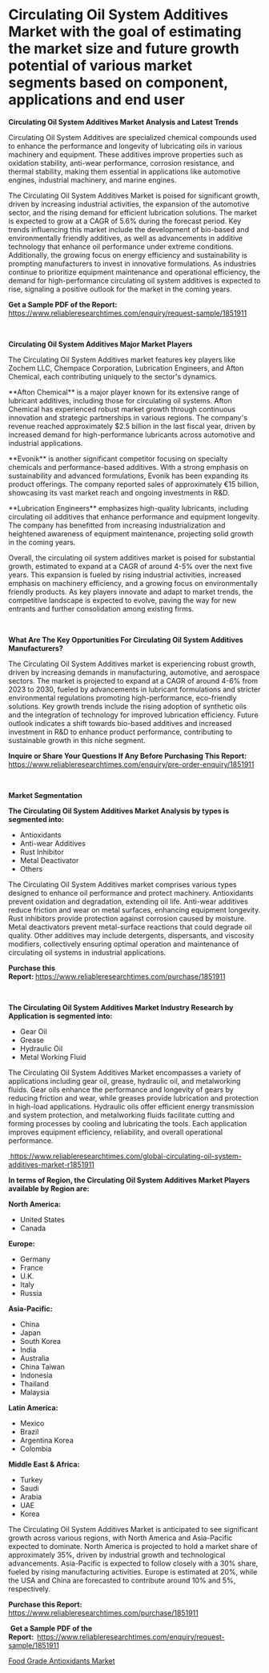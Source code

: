 <p><h1>Circulating Oil System Additives Market with the goal of estimating the market size and future growth potential of various market segments based on component, applications and end user</h1></p><p><strong>Circulating Oil System Additives Market Analysis and Latest Trends</strong></p>
<p><p>Circulating Oil System Additives are specialized chemical compounds used to enhance the performance and longevity of lubricating oils in various machinery and equipment. These additives improve properties such as oxidation stability, anti-wear performance, corrosion resistance, and thermal stability, making them essential in applications like automotive engines, industrial machinery, and marine engines.</p><p>The Circulating Oil System Additives Market is poised for significant growth, driven by increasing industrial activities, the expansion of the automotive sector, and the rising demand for efficient lubrication solutions. The market is expected to grow at a CAGR of 5.6% during the forecast period. Key trends influencing this market include the development of bio-based and environmentally friendly additives, as well as advancements in additive technology that enhance oil performance under extreme conditions. Additionally, the growing focus on energy efficiency and sustainability is prompting manufacturers to invest in innovative formulations. As industries continue to prioritize equipment maintenance and operational efficiency, the demand for high-performance circulating oil system additives is expected to rise, signaling a positive outlook for the market in the coming years.</p></p>
<p><strong>Get a Sample PDF of the Report:&nbsp;</strong> <a href="https://www.reliableresearchtimes.com/enquiry/request-sample/1851911?utm_campaign=2714&utm_medium=2&utm_source=Github&utm_content=ia&utm_term=26032025&utm_id=circulating-oil-system-additives">https://www.reliableresearchtimes.com/enquiry/request-sample/1851911</a></p>
<p>&nbsp;</p>
<p><strong>Circulating Oil System Additives Major Market Players</strong></p>
<p><p>The Circulating Oil System Additives market features key players like Zochem LLC, Chempace Corporation, Lubrication Engineers, and Afton Chemical, each contributing uniquely to the sector's dynamics.</p><p>**Afton Chemical** is a major player known for its extensive range of lubricant additives, including those for circulating oil systems. Afton Chemical has experienced robust market growth through continuous innovation and strategic partnerships in various regions. The company's revenue reached approximately $2.5 billion in the last fiscal year, driven by increased demand for high-performance lubricants across automotive and industrial applications.</p><p>**Evonik** is another significant competitor focusing on specialty chemicals and performance-based additives. With a strong emphasis on sustainability and advanced formulations, Evonik has been expanding its product offerings. The company reported sales of approximately €15 billion, showcasing its vast market reach and ongoing investments in R&D.</p><p>**Lubrication Engineers** emphasizes high-quality lubricants, including circulating oil additives that enhance performance and equipment longevity. The company has benefitted from increasing industrialization and heightened awareness of equipment maintenance, projecting solid growth in the coming years.</p><p>Overall, the circulating oil system additives market is poised for substantial growth, estimated to expand at a CAGR of around 4-5% over the next five years. This expansion is fueled by rising industrial activities, increased emphasis on machinery efficiency, and a growing focus on environmentally friendly products. As key players innovate and adapt to market trends, the competitive landscape is expected to evolve, paving the way for new entrants and further consolidation among existing firms.</p></p>
<p>&nbsp;</p>
<p><strong>What Are The Key Opportunities For Circulating Oil System Additives Manufacturers?</strong></p>
<p><p>The Circulating Oil System Additives market is experiencing robust growth, driven by increasing demands in manufacturing, automotive, and aerospace sectors. The market is projected to expand at a CAGR of around 4-6% from 2023 to 2030, fueled by advancements in lubricant formulations and stricter environmental regulations promoting high-performance, eco-friendly solutions. Key growth trends include the rising adoption of synthetic oils and the integration of technology for improved lubrication efficiency. Future outlook indicates a shift towards bio-based additives and increased investment in R&D to enhance product performance, contributing to sustainable growth in this niche segment.</p></p>
<p><strong>Inquire or Share Your Questions If Any Before Purchasing This Report:</strong> <a href="https://www.reliableresearchtimes.com/enquiry/pre-order-enquiry/1851911?utm_campaign=2714&utm_medium=2&utm_source=Github&utm_content=ia&utm_term=26032025&utm_id=circulating-oil-system-additives">https://www.reliableresearchtimes.com/enquiry/pre-order-enquiry/1851911</a></p>
<p>&nbsp;</p>
<p><strong>Market Segmentation</strong></p>
<p><strong>The Circulating Oil System Additives Market Analysis by types is segmented into:</strong></p>
<p><ul><li>Antioxidants</li><li>Anti-wear Additives</li><li>Rust Inhibitor</li><li>Metal Deactivator</li><li>Others</li></ul></p>
<p><p>The Circulating Oil System Additives market comprises various types designed to enhance oil performance and protect machinery. Antioxidants prevent oxidation and degradation, extending oil life. Anti-wear additives reduce friction and wear on metal surfaces, enhancing equipment longevity. Rust inhibitors provide protection against corrosion caused by moisture. Metal deactivators prevent metal-surface reactions that could degrade oil quality. Other additives may include detergents, dispersants, and viscosity modifiers, collectively ensuring optimal operation and maintenance of circulating oil systems in industrial applications.</p></p>
<p><strong>Purchase this Report:&nbsp;</strong><a href="https://www.reliableresearchtimes.com/purchase/1851911?utm_campaign=2714&utm_medium=2&utm_source=Github&utm_content=ia&utm_term=26032025&utm_id=circulating-oil-system-additives">https://www.reliableresearchtimes.com/purchase/1851911</a></p>
<p>&nbsp;</p>
<p><strong>The Circulating Oil System Additives Market Industry Research by Application is segmented into:</strong></p>
<p><ul><li>Gear Oil</li><li>Grease</li><li>Hydraulic Oil</li><li>Metal Working Fluid</li></ul></p>
<p><p>The Circulating Oil System Additives Market encompasses a variety of applications including gear oil, grease, hydraulic oil, and metalworking fluids. Gear oils enhance the performance and longevity of gears by reducing friction and wear, while greases provide lubrication and protection in high-load applications. Hydraulic oils offer efficient energy transmission and system protection, and metalworking fluids facilitate cutting and forming processes by cooling and lubricating the tools. Each application improves equipment efficiency, reliability, and overall operational performance.</p></p>
<p><a href="https://www.reliableresearchtimes.com/global-circulating-oil-system-additives-market-r1851911?utm_campaign=2714&utm_medium=2&utm_source=Github&utm_content=ia&utm_term=26032025&utm_id=circulating-oil-system-additives">&nbsp;https://www.reliableresearchtimes.com/global-circulating-oil-system-additives-market-r1851911</a></p>
<p><strong>In terms of Region, the Circulating Oil System Additives Market Players available by Region are:</strong></p>
<p>
    <p> <strong> North America: </strong>
        <ul>
            <li>United States</li>
            <li>Canada</li>
        </ul>
        </p> 
    <p> <strong> Europe: </strong>
        <ul>
            <li>Germany</li>
            <li>France</li>
            <li>U.K.</li>
            <li>Italy</li>
            <li>Russia</li>
        </ul>
        </p> 
    <p> <strong> Asia-Pacific: </strong>
        <ul>
            <li>China</li>
            <li>Japan</li>
            <li>South Korea</li>
            <li>India</li>
            <li>Australia</li>
            <li>China Taiwan</li>
            <li>Indonesia</li>
            <li>Thailand</li>
            <li>Malaysia</li>
        </ul>
        </p> 
    <p> <strong> Latin America: </strong>
        <ul>
            <li>Mexico</li>
            <li>Brazil</li>
            <li>Argentina Korea</li>
            <li>Colombia</li>
        </ul>
        </p> 
    <p> <strong> Middle East & Africa: </strong>
        <ul>
            <li>Turkey</li>
            <li>Saudi</li>
            <li>Arabia</li>
            <li>UAE</li>
            <li>Korea</li>
        </ul>
    </p>
    </p>
<p><p>The Circulating Oil System Additives Market is anticipated to see significant growth across various regions, with North America and Asia-Pacific expected to dominate. North America is projected to hold a market share of approximately 35%, driven by industrial growth and technological advancements. Asia-Pacific is expected to follow closely with a 30% share, fueled by rising manufacturing activities. Europe is estimated at 20%, while the USA and China are forecasted to contribute around 10% and 5%, respectively.</p></p>
<p><strong>Purchase this Report: </strong><a href="https://www.reliableresearchtimes.com/purchase/1851911?utm_campaign=2714&utm_medium=2&utm_source=Github&utm_content=ia&utm_term=26032025&utm_id=circulating-oil-system-additives">https://www.reliableresearchtimes.com/purchase/1851911</a></p>
<p>&nbsp;<strong>Get a Sample PDF of the Report:&nbsp;&nbsp;</strong><a href="https://www.reliableresearchtimes.com/enquiry/request-sample/1851911?utm_campaign=2714&utm_medium=2&utm_source=Github&utm_content=ia&utm_term=26032025&utm_id=circulating-oil-system-additives">https://www.reliableresearchtimes.com/enquiry/request-sample/1851911</a></p>
<p><strong></strong></p>
<p><p><a href="https://github.com/vitrilaoire/Market-Research-Report-List-1/blob/main/food-grade-antioxidants-market.md?utm_campaign=2714&utm_medium=2&utm_source=Github&utm_content=ia&utm_term=26032025&utm_id=circulating-oil-system-additives">Food Grade Antioxidants Market</a></p></p>